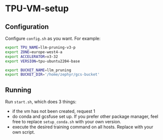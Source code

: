 # TPU-VM-setup

## Configuration
Configure `config.sh` as you want. For example:
```bash
export TPU_NAME=llm-pruning-v3-p
export ZONE=europe-west4-a
export ACCELERATOR=v3-32
export VERSION=tpu-ubuntu2204-base

export BUCKET_NAME=llm_pruning
export BUCKET_DIR='/home/zephyr/gcs-bucket'
```

## Running
Run `start.sh`, which does 3 things:
- if the vm has not been created, request 1
- do conda and gcsfuse set up. If you prefer other package manager, feel free to replace `setup_conda.sh` with your own version.
- execute the desired training command on all hosts. Replace with your own script.